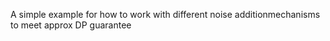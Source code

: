 A simple example for how to work with different noise additionmechanisms to meet approx DP guarantee
